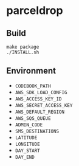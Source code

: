 # parceldrop

## Build

	make package
	./INSTALL.sh

## Environment
* `CODEBOOK_PATH`
* `AWS_SDK_LOAD_CONFIG`
* `AWS_ACCESS_KEY_ID`
* `AWS_SECRET_ACCESS_KEY`
* `AWS_DEFAULT_REGION`
* `AWS_SQS_QUEUE`
* `ADMIN_CODE`
* `SMS_DESTINATIONS`
* `LATITUDE`
* `LONGITUDE`
* `DAY_START`
* `DAY_END`

